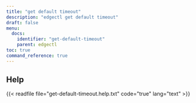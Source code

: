 ```yaml
---
title: "get default timeout"
description: "edgectl get default timeout"
draft: false
menu:
  docs:
    identifier: "get-default-timeout"
    parent: edgectl
toc: true
command_reference: true
---
```


## Help

{{< readfile file="get-default-timeout.help.txt" code="true" lang="text" >}}
